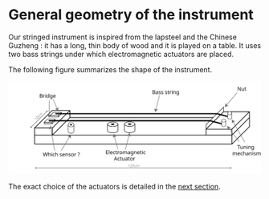 # General geometry of the instrument

Our stringed instrument is inspired from the lapsteel and the Chinese Guzheng : it has  a long, thin body of wood and it is played on a table. It uses two bass strings under which electromagnetic actuators are placed.

The following figure summarizes the shape of the instrument.

![Diagram of the shape of the proposed instrument](../img/general_design.svg)

The exact choice of the actuators is detailed in the [next section](/general_actuators).